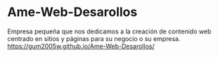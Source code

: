 # Ame-Web-Desarollos
Empresa pequeña que nos dedicamos a la creación de contenido web centrado en sitios y páginas para su negocio o su empresa.
 https://gum2005w.github.io/Ame-Web-Desarollos/
